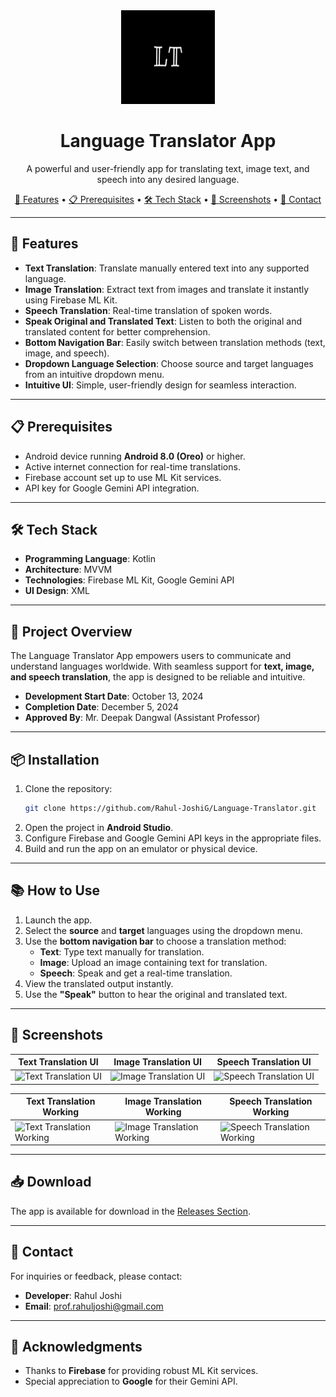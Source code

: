 <div align="center">
    <img src="https://github.com/Rahul-JoshiG/Language-Translator/blob/master/app/src/main/res/drawable/logo.png" alt="App Logo" style="width: 150px; height: 150px;" />
</div>

<h1 align="center">Language Translator App</h1>

<p align="center">
    A powerful and user-friendly app for translating text, image text, and speech into any desired language.
</p>

<div align="center">
    <a href="#features">🚀 Features</a> • 
    <a href="#prerequisites">📋 Prerequisites</a> • 
    <a href="#tech-stack">🛠️ Tech Stack</a> • 
    <a href="#screenshots">📸 Screenshots</a> • 
    <a href="#contact">📧 Contact</a>
</div>

---

## 🚀 Features

- **Text Translation**: Translate manually entered text into any supported language.
- **Image Translation**: Extract text from images and translate it instantly using Firebase ML Kit.
- **Speech Translation**: Real-time translation of spoken words.
- **Speak Original and Translated Text**: Listen to both the original and translated content for better comprehension.
- **Bottom Navigation Bar**: Easily switch between translation methods (text, image, and speech).
- **Dropdown Language Selection**: Choose source and target languages from an intuitive dropdown menu.
- **Intuitive UI**: Simple, user-friendly design for seamless interaction.

---

## 📋 Prerequisites

- Android device running **Android 8.0 (Oreo)** or higher.
- Active internet connection for real-time translations.
- Firebase account set up to use ML Kit services.
- API key for Google Gemini API integration.

---

## 🛠️ Tech Stack

- **Programming Language**: Kotlin  
- **Architecture**: MVVM  
- **Technologies**: Firebase ML Kit, Google Gemini API  
- **UI Design**: XML  

---

## 📄 Project Overview

The Language Translator App empowers users to communicate and understand languages worldwide. With seamless support for **text, image, and speech translation**, the app is designed to be reliable and intuitive.  
- **Development Start Date**: October 13, 2024  
- **Completion Date**: December 5, 2024  
- **Approved By**: Mr. Deepak Dangwal (Assistant Professor)

---

## 📦 Installation

1. Clone the repository:
    ```bash
    git clone https://github.com/Rahul-JoshiG/Language-Translator.git
    ```
2. Open the project in **Android Studio**.
3. Configure Firebase and Google Gemini API keys in the appropriate files.
4. Build and run the app on an emulator or physical device.

---

## 📚 How to Use

1. Launch the app.
2. Select the **source** and **target** languages using the dropdown menu.
3. Use the **bottom navigation bar** to choose a translation method:
    - **Text**: Type text manually for translation.
    - **Image**: Upload an image containing text for translation.
    - **Speech**: Speak and get a real-time translation.
4. View the translated output instantly.
5. Use the **"Speak"** button to hear the original and translated text.

---

## 📸 Screenshots

| **Text Translation UI** | **Image Translation UI** | **Speech Translation UI** |
|--------------------------|--------------------------|---------------------------|
| ![Text Translation UI](https://github.com/user-attachments/assets/d1dfba03-ae05-4ea8-8821-c3e8fc5a0e69) | ![Image Translation UI](https://github.com/user-attachments/assets/f64512d6-335a-4d1c-aed5-11cfc9120920) | ![Speech Translation UI](https://github.com/user-attachments/assets/a16197f4-0f86-4379-90a9-c9146a44c7d0) |

| **Text Translation Working** | **Image Translation Working** | **Speech Translation Working** |
|-------------------------------|-------------------------------|--------------------------------|
| ![Text Translation Working](https://github.com/user-attachments/assets/89a37f59-f657-48a5-8615-83f86e07e710) | ![Image Translation Working](https://github.com/user-attachments/assets/a2a0613c-ba3a-4508-a7ea-ea732553058e) | ![Speech Translation Working](https://github.com/user-attachments/assets/f5e21d10-5093-4575-b4a6-b893b28408f9) |


---

## 📥 Download

The app is available for download in the [Releases Section](https://github.com/Rahul-JoshiG/Language-Translator/releases).

---

## 📧 Contact

For inquiries or feedback, please contact:  
- **Developer**: Rahul Joshi  
- **Email**: [prof.rahuljoshi@gmail.com](mailto:prof.rahuljoshi@gmail.com)

---

## 🎉 Acknowledgments

- Thanks to **Firebase** for providing robust ML Kit services.
- Special appreciation to **Google** for their Gemini API.

[//]: # (Optional License Section)  
